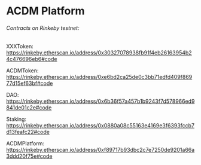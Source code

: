 # ACDM Platform
###### Contracts on Rinkeby testnet:
XXXToken: https://rinkeby.etherscan.io/address/0x30327078938fb91f4eb26163954b24c476696eb6#code

ACDMToken: https://rinkeby.etherscan.io/address/0xe6bd2ca25de0c3bb71edfd409f86977d15ef63bf#code

DAO: https://rinkeby.etherscan.io/address/0x6b36f57a457b1b9243f7d578966ed9841de01c2e#code

Staking: https://rinkeby.etherscan.io/address/0x0880a08c55163e4169e3f6393fccb7d13feafc22#code

ACDMPlatform: https://rinkeby.etherscan.io/address/0xf89717b93dbc2c7e7250de9201a66a3ddd20f75e#code